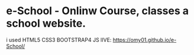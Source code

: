 # e-School - Onlinw Course, classes a school website. 
i used HTML5 CSS3 BOOTSTRAP4 JS
lIVE: https://omy01.github.io/e-School/
